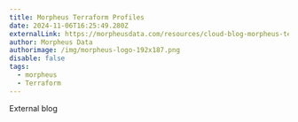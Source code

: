 ```yaml
---
title: Morpheus Terraform Profiles
date: 2024-11-06T16:25:49.280Z
externalLink: https://morpheusdata.com/resources/cloud-blog-morpheus-terraform-profiles/
author: Morpheus Data
authorimage: /img/morpheus-logo-192x187.png
disable: false
tags:
  - morpheus
  - Terraform
---
```

External blog